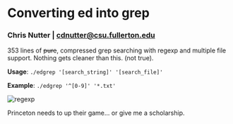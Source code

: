# Converting ed into grep
### Chris Nutter | cdnutter@csu.fullerton.edu

353 lines of ~~pure~~, compressed grep searching with regexp and multiple file support. Nothing gets cleaner than this. (not true).


**__Usage__**: `./edgrep '[search_string]' '[search_file]'`

**__Example__**: `./edgrep '^[0-9]' '*.txt'`

![regexp](https://static1.squarespace.com/static/572d25ecd210b899879359a5/t/572d270375bcc0a8d9626523/1527210047547/RegEx+Cheatsheet)

Princeton needs to up their game... or give me a scholarship.
